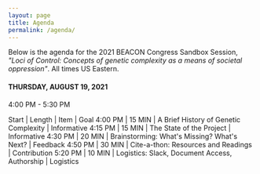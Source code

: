 ```yaml
---
layout: page
title: Agenda
permalink: /agenda/
---
```


Below is the agenda for the 2021 BEACON Congress Sandbox Session, _"Loci of Control: Concepts of genetic complexity as a means of societal oppression"_. All times US Eastern.

#### THURSDAY, AUGUST 19, 2021
4:00 PM - 5:30 PM

Start | Length | Item | Goal
4:00 PM | 15 MIN | A Brief History of Genetic Complexity | Informative
4:15 PM | 15 MIN | The State of the Project | Informative
4:30 PM | 20 MIN | Brainstorming: What's Missing? What's Next? | Feedback 
4:50 PM | 30 MIN | Cite-a-thon: Resources and Readings | Contribution 
5:20 PM | 10 MIN | Logistics: Slack, Document Access, Authorship  | Logistics


